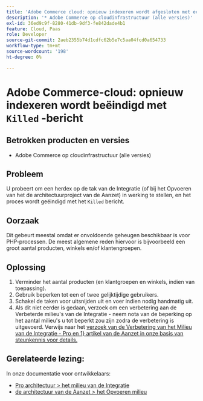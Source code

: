 ```yaml
---
title: 'Adobe Commerce cloud: opnieuw indexeren wordt afgesloten met een ''Killed''-bericht'
description: '* Adobe Commerce op cloudinfrastructuur (alle versies)'
exl-id: 36ed9c9f-8280-41db-9df3-fe842dade4b1
feature: Cloud, Paas
role: Developer
source-git-commit: 2aeb2355b74d1cdfc62b5e7c5aa04fcd0a654733
workflow-type: tm+mt
source-wordcount: '198'
ht-degree: 0%

---
```


# Adobe Commerce-cloud: opnieuw indexeren wordt beëindigd met `Killed` -bericht

## Betrokken producten en versies

* Adobe Commerce op cloudinfrastructuur (alle versies)

## Probleem

U probeert om een herdex op de tak van de Integratie (of bij het Opvoeren van het de architectuurproject van de Aanzet) in werking te stellen, en het proces wordt geëindigd met het `Killed` bericht.

## Oorzaak

Dit gebeurt meestal omdat er onvoldoende geheugen beschikbaar is voor PHP-processen.
De meest algemene reden hiervoor is bijvoorbeeld een groot aantal producten, winkels en/of klantengroepen.

## Oplossing

1. Verminder het aantal producten (en klantgroepen en winkels, indien van toepassing).
1. Gebruik beperken tot een of twee gelijktijdige gebruikers.
1. Schakel de taken voor uitsnijden uit en voer indien nodig handmatig uit.
1. Als dit niet eerder is gedaan, verzoek om een verbetering aan de Verbeterde milieu&#39;s van de Integratie - neem nota van de beperking op het aantal milieu&#39;s u tot beperkt zou zijn zodra de verbetering is uitgevoerd. Verwijs naar het [ verzoek van de Verbetering van het Milieu van de Integratie - Pro en 1} artikel van de Aanzet in onze basis van steunkennis voor details.](/help/announcements/adobe-commerce-announcements/integration-environment-enhancement-request-pro-and-starter.md)

## Gerelateerde lezing:

In onze documentatie voor ontwikkelaars:

* [ Pro architectuur > het milieu van de Integratie ](https://experienceleague.adobe.com/en/docs/commerce-cloud-service/user-guide/architecture/pro-architecture#integration-environment)
* [ de architectuur van de Aanzet > het Opvoeren milieu ](https://experienceleague.adobe.com/en/docs/commerce-cloud-service/user-guide/architecture/starter-architecture#cloud-arch-stage)
